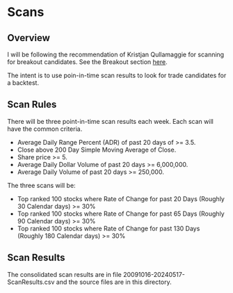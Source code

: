# Scans

## Overview

I will be following the recommendation of Kristjan Qullamaggie for scanning for breakout candidates. See the Breakout section [here](https://qullamaggie.com/my-3-timeless-setups-that-have-made-me-tens-of-millions/).

The intent is to use poin-in-time scan results to look for trade candidates for a backtest.

## Scan Rules

There will be three point-in-time scan results each week. Each scan will have the common criteria.

- Average Daily Range Percent (ADR) of past 20 days of >= 3.5.
- Close above 200 Day Simple Moving Average of Close.
- Share price >= 5.
- Average Daily Dollar Volume of past 20 days >= 6,000,000.
- Average Daily Volume of past 20 days >= 250,000.

The three scans will be:

- Top ranked 100 stocks where Rate of Change for past 20 Days (Roughly 30 Calendar days) >= 30%
- Top ranked 100 stocks where Rate of Change for past 65 Days (Roughly 90 Calendar days) >= 30%
- Top ranked 100 stocks where Rate of Change for past 130 Days (Roughly 180 Calendar days) >= 30%

## Scan Results

The consolidated scan results are in file 20091016-20240517-ScanResults.csv and the source files are in this directory.
